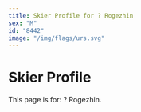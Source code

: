 ```yaml
---
title: Skier Profile for ? Rogezhin
sex: "M"
id: "8442"
image: "/img/flags/urs.svg" 
---
```


# Skier Profile

This page is for: ? Rogezhin.
    